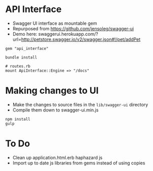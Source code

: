# API Interface 
- Swagger UI interface as mountable gem
- Repurposed from https://github.com/jensoleg/swagger-ui
- Demo here: swaggerui.herokuapp.com/?url=http://petstore.swagger.io/v2/swagger.json#!/pet/addPet

```
gem "api_interface"
```

```
bundle install
```

```
# routes.rb
mount ApiInterface::Engine => "/docs"
```

# Making changes to UI

- Make the changes to source files in the `lib/swagger-ui` directory
- Compile them down to swagger-ui.min.js

```
npm install
gulp
```

# To Do

- Clean up application.html.erb haphazard js
- Import up to date js libraries from gems instead of using copies 